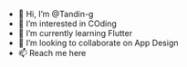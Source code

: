 - 👋 Hi, I’m @Tandin-g
- 👀 I’m interested in COding
- 🌱 I’m currently learning Flutter
- 💞️ I’m looking to collaborate on App Design
- 📫 Reach me here

<!---
Tandin-g/Tandin-g is a ✨ special ✨ repository because its `README.md` (this file) appears on your GitHub profile.
You can click the Preview link to take a look at your changes.
--->
